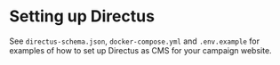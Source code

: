 # Setting up Directus

See `directus-schema.json`, `docker-compose.yml` and `.env.example` for examples of how to set up Directus as CMS for your campaign website.
